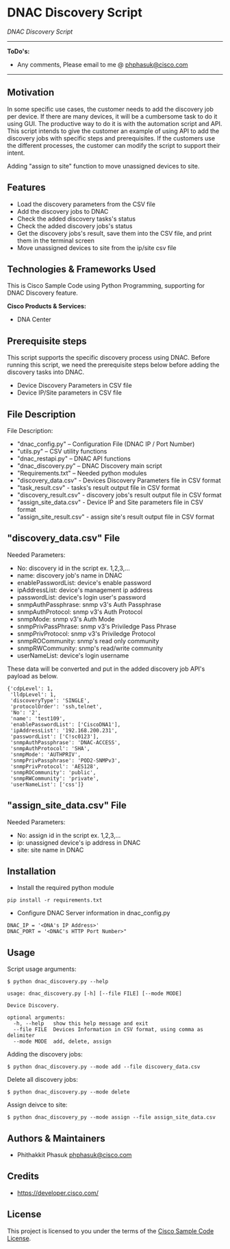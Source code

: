 # DNAC Discovery Script

*DNAC Discovery Script*

---

**ToDo's:**

- Any comments, Please email to me @ phphasuk@cisco.com

---

## Motivation

In some specific use cases, the customer needs to add the discovery job per device. If there are many devices, it will be a cumbersome task to do it using GUI. The productive way to do it is with the automation script and API. This script intends to give the customer an example of using API to add the discovery jobs with specific steps and prerequisites. If the customers use the different processes, the customer can modify the script to support their intent.

Adding "assign to site" function to move unassigned devices to site.

## Features

- Load the discovery parameters from the CSV file
- Add the discovery jobs to DNAC
- Check the added discovery tasks's status
- Check the added discovery jobs's status
- Get the discovery jobs's result, save them into the CSV file, and print them in the terminal screen
- Move unassigned devices to site from the ip/site csv file

## Technologies & Frameworks Used

This is Cisco Sample Code using Python Programming, supporting for DNAC Discovery feature.

**Cisco Products & Services:**

- DNA Center

## Prerequisite steps

This script supports the specific discovery process using DNAC. Before running this script, we need the prerequisite steps below before adding the discovery tasks into DNAC.

- Device Discovery Parameters in CSV file
- Device IP/Site parameters in CSV file

## File Description

File Description:
- "dnac_config.py" – Configuration File (DNAC IP / Port Number)
- "utils.py" – CSV utility functions
- "dnac_restapi.py" – DNAC API functions
- "dnac_discovery.py" – DNAC Discovery main script
- "Requirements.txt" – Needed python modules
- "discovery_data.csv" - Devices Discovery Parameters file in CSV format
- "task_result.csv" - tasks's result output file in CSV format
- "discovery_result.csv" - discovery jobs's result output file in CSV format
- "assign_site_data.csv" - Device IP and Site parameters file in CSV format
- "assign_site_result.csv" - assign site's result output file in CSV format

## "discovery_data.csv" File
Needed Parameters:
- No: discovery id in the script ex. 1,2,3,...
- name: discovery job's name in DNAC
- enablePasswordList: device's enable password
- ipAddressList: device's management ip address
- passwordList: device's login user's password
- snmpAuthPassphrase: snmp v3's Auth Passphrase
- snmpAuthProtocol: snmp v3's Auth Protocol
- snmpMode: snmp v3's Auth Mode
- snmpPrivPassPhrase: snmp v3's Priviledge Pass Phrase
- snmpPrivProtocol: snmp v3's Priviledge Protocol
- snmpROCommunity: snmp's read only community
- snmpRWCommunity: snmp's read/write community
- userNameList: device's login username

These data will be converted and put in the added discovery job API's payload as below.
```
{'cdpLevel': 1,
 'lldpLevel': 1,
 'discoveryType': 'SINGLE',
 'protocolOrder': 'ssh,telnet',
 'No': '2',
 'name': 'test109',
 'enablePasswordList': ['CiscoDNA1'],
 'ipAddressList': '192.168.200.231',
 'passwordList': ['C!sc0123'],
 'snmpAuthPassphrase': 'DNAC-ACCESS',
 'snmpAuthProtocol': 'SHA',
 'snmpMode': 'AUTHPRIV',
 'snmpPrivPassphrase': 'POD2-SNMPv3',
 'snmpPrivProtocol': 'AES128',
 'snmpROCommunity': 'public',
 'snmpRWCommunity': 'private',
 'userNameList': ['css']}
```

## "assign_site_data.csv" File
Needed Parameters:
- No: assign id in the script ex. 1,2,3,...
- ip: unassigned device's ip address in DNAC
- site: site name in DNAC

## Installation

- Install the required python module
```
pip install -r requirements.txt
```

- Configure DNAC Server information in dnac_config.py
```
DNAC_IP = '<DNA's IP Address>'
DNAC_PORT = '<DNAC's HTTP Port Number>"
```

## Usage

Script usage arguments:
```
$ python dnac_discovery.py --help

usage: dnac_discovery.py [-h] [--file FILE] [--mode MODE]

Device Discovery.

optional arguments:
  -h, --help   show this help message and exit
  --file FILE  Devices Information in CSV format, using comma as delimiter
  --mode MODE  add, delete, assign
```
Adding the discovery jobs:
```
$ python dnac_discovery.py --mode add --file discovery_data.csv
```
Delete all discovery jobs:
```
$ python dnac_discovery.py --mode delete

```
Assign deivce to site:
```
$ python dnac_discovery_py --mode assign --file assign_site_data.csv
```

## Authors & Maintainers

- Phithakkit Phasuk <phphasuk@cisco.com>

## Credits

- https://developer.cisco.com/

## License

This project is licensed to you under the terms of the [Cisco Sample
Code License](./LICENSE).

